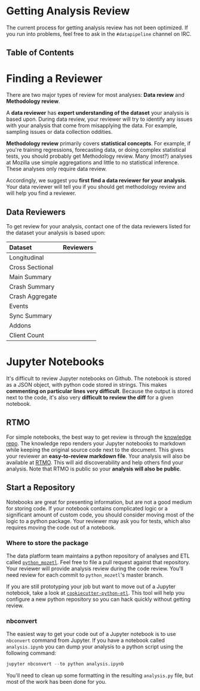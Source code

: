 # Getting Analysis Review

The current process for getting analysis review has not been optimized.
If you run into problems, feel free to ask in the `#datapipeline` channel on IRC.

## Table of Contents

<!-- toc -->

# Finding a Reviewer

There are two major types of review for most analyses:
**Data review** and **Methodology review**.

A **data reviewer** has **expert understanding of the dataset** your analysis is based upon.
During data review, your reviewer will try to identify
any issues with your analysis that come from misapplying the data.
For example, sampling issues or data collection oddities.

**Methodology review** primarily covers **statistical concepts**.
For example, if you're training regressions, forecasting data, or doing complex
statistical tests, you should probably get Methodology review.
Many (most?) analyses at Mozilla use simple aggregations and little to no statistical inference.
These analyses only require data review.

Accordingly, we suggest you **first find a data reviewer for your analysis**.
Your data reviewer will tell you if you should get methodology review
and will help you find a reviewer.

## Data Reviewers

To get review for your analysis,
contact one of the data reviewers listed for the dataset your analysis is based upon:

| Dataset           | Reviewers   |
| :---              | :---        |
| Longitudinal      |             |
| Cross Sectional   |             |
| Main Summary      |             |
| Crash Summary     |             |
| Crash Aggregate   |             |
| Events            |             |
| Sync Summary      |             |
| Addons            |             |
| Client Count      |             |

# Jupyter Notebooks

It's difficult to review Jupyter notebooks on Github.
The notebook is stored as a JSON object, with python code stored in strings.
This makes **commenting on particular lines very difficult**.
Because the output is stored next to the code,
it's also very **difficult to review the diff** for a given notebook.

## RTMO

For simple notebooks, the best way to get review is through the
[knowledge repo](https://github.com/mozilla/mozilla-reports).
The knowledge repo renders your Jupyter notebooks to markdown
while keeping the original source code next to the document.
This gives your reviewer an **easy-to-review markdown file**.
Your analysis will also be available at
[RTMO](http://reports.telemetry.mozilla.org/feed).
This will aid discoverability and help others find your analysis.
Note that RTMO is public so your **analysis will also be public**.

## Start a Repository

Notebooks are great for presenting information,
but are not a good medium for storing code.
If your notebook contains complicated logic or a significant amount of custom code,
you should consider moving most of the logic to a python package.
Your reviewer may ask you for tests,
which also requires moving the code out of a notebook.

### Where to store the package

The data platform team maintains a python repository of analyses and ETL called
[`python_mozetl`](https://github.com/mozilla/python_mozetl).
Feel free to file a pull request against that repository.
Your reviewer will provide analysis review during the code review.
You'll need review for each commit to `python_mozetl`'s master branch.

If you are still prototyping your job but want to move out of a Jupyter notebook,
take a look at
[`cookiecutter-python-etl`](https://github.com/harterrt/cookiecutter-python-etl).
This tool will help you configure a new python repository
so you can hack quickly without getting review.

### nbconvert

The easiest way to get your code out of a Jupyter notebook
is to use `nbconvert` command from Jupyter.
If you have a notebook called `analysis.ipynb`
you can dump your analysis to a python script using the following command:

```python
jupyter nbconvert --to python analysis.ipynb
```

You'll need to clean up some formatting in the resulting `analysis.py` file,
but most of the work has been done for you.

